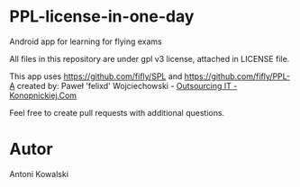 # PPL-license-in-one-day
Android app for learning for flying exams

All files in this repository are under gpl v3 license, attached in LICENSE file.

This app uses https://github.com/fifly/SPL and https://github.com/fifly/PPL-A created by:
Paweł 'felixd' Wojciechowski - [Outsourcing IT - Konopnickiej.Com](http://www.konopnickiej.com)

Feel free to create pull requests with additional questions.

# Autor
Antoni Kowalski
